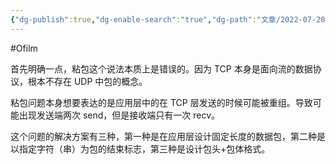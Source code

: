 ```yaml
---
{"dg-publish":true,"dg-enable-search":"true","dg-path":"文章/2022-07-20 粘包问题的分析.md","permalink":"/文章/2022-07-20 粘包问题的分析/","dgEnableSearch":"true","dgPassFrontmatter":true,"created":"2023-02-10T23:09:01.000+08:00","updated":"2023-11-14T13:35:46.432+08:00"}
---
```


#Ofilm 

首先明确一点，粘包这个说法本质上是错误的。因为 TCP 本身是面向流的数据协议，根本不存在 UDP 中包的概念。

粘包问题本身想要表达的是应用层中的在 TCP 层发送的时候可能被重组。导致可能出现发送端两次 send，但是接收端只有一次 recv。

这个问题的解决方案有三种，第一种是在应用层设计固定长度的数据包，第二种是以指定字符（串）为包的结束标志，第三种是设计包头+包体格式。